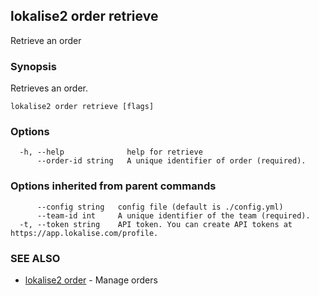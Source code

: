 ## lokalise2 order retrieve

Retrieve an order

### Synopsis

Retrieves an order.

```
lokalise2 order retrieve [flags]
```

### Options

```
  -h, --help              help for retrieve
      --order-id string   A unique identifier of order (required).
```

### Options inherited from parent commands

```
      --config string   config file (default is ./config.yml)
      --team-id int     A unique identifier of the team (required).
  -t, --token string    API token. You can create API tokens at https://app.lokalise.com/profile.
```

### SEE ALSO

* [lokalise2 order](lokalise2_order.md)	 - Manage orders

